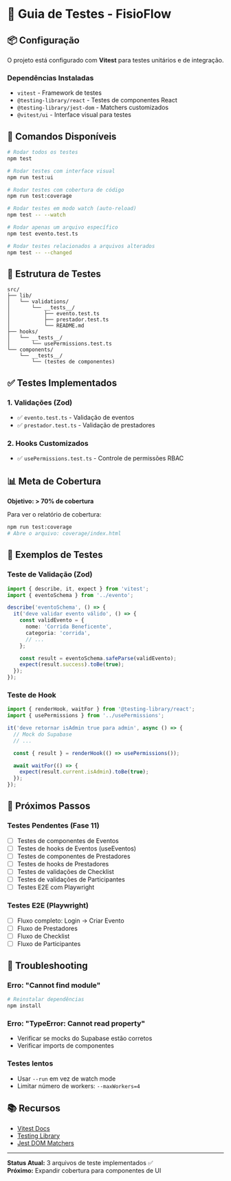# 🧪 Guia de Testes - FisioFlow

## 📦 Configuração

O projeto está configurado com **Vitest** para testes unitários e de integração.

### Dependências Instaladas
- `vitest` - Framework de testes
- `@testing-library/react` - Testes de componentes React
- `@testing-library/jest-dom` - Matchers customizados
- `@vitest/ui` - Interface visual para testes

## 🚀 Comandos Disponíveis

```bash
# Rodar todos os testes
npm test

# Rodar testes com interface visual
npm run test:ui

# Rodar testes com cobertura de código
npm run test:coverage

# Rodar testes em modo watch (auto-reload)
npm test -- --watch

# Rodar apenas um arquivo específico
npm test evento.test.ts

# Rodar testes relacionados a arquivos alterados
npm test -- --changed
```

## 📁 Estrutura de Testes

```
src/
├── lib/
│   └── validations/
│       └── __tests__/
│           ├── evento.test.ts
│           ├── prestador.test.ts
│           └── README.md
├── hooks/
│   └── __tests__/
│       └── usePermissions.test.ts
└── components/
    └── __tests__/
        └── (testes de componentes)
```

## ✅ Testes Implementados

### 1. Validações (Zod)
- ✅ `evento.test.ts` - Validação de eventos
- ✅ `prestador.test.ts` - Validação de prestadores

### 2. Hooks Customizados
- ✅ `usePermissions.test.ts` - Controle de permissões RBAC

## 📊 Meta de Cobertura

**Objetivo: > 70% de cobertura**

Para ver o relatório de cobertura:
```bash
npm run test:coverage
# Abre o arquivo: coverage/index.html
```

## 📝 Exemplos de Testes

### Teste de Validação (Zod)
```typescript
import { describe, it, expect } from 'vitest';
import { eventoSchema } from '../evento';

describe('eventoSchema', () => {
  it('deve validar evento válido', () => {
    const validEvento = {
      nome: 'Corrida Beneficente',
      categoria: 'corrida',
      // ...
    };

    const result = eventoSchema.safeParse(validEvento);
    expect(result.success).toBe(true);
  });
});
```

### Teste de Hook
```typescript
import { renderHook, waitFor } from '@testing-library/react';
import { usePermissions } from '../usePermissions';

it('deve retornar isAdmin true para admin', async () => {
  // Mock do Supabase
  // ...

  const { result } = renderHook(() => usePermissions());

  await waitFor(() => {
    expect(result.current.isAdmin).toBe(true);
  });
});
```

## 🎯 Próximos Passos

### Testes Pendentes (Fase 11)
- [ ] Testes de componentes de Eventos
- [ ] Testes de hooks de Eventos (useEventos)
- [ ] Testes de componentes de Prestadores
- [ ] Testes de hooks de Prestadores
- [ ] Testes de validações de Checklist
- [ ] Testes de validações de Participantes
- [ ] Testes E2E com Playwright

### Testes E2E (Playwright)
- [ ] Fluxo completo: Login → Criar Evento
- [ ] Fluxo de Prestadores
- [ ] Fluxo de Checklist
- [ ] Fluxo de Participantes

## 🐛 Troubleshooting

### Erro: "Cannot find module"
```bash
# Reinstalar dependências
npm install
```

### Erro: "TypeError: Cannot read property"
- Verificar se mocks do Supabase estão corretos
- Verificar imports de componentes

### Testes lentos
- Usar `--run` em vez de watch mode
- Limitar número de workers: `--maxWorkers=4`

## 📚 Recursos

- [Vitest Docs](https://vitest.dev/)
- [Testing Library](https://testing-library.com/docs/react-testing-library/intro/)
- [Jest DOM Matchers](https://github.com/testing-library/jest-dom)

---

**Status Atual:** 3 arquivos de teste implementados ✅  
**Próximo:** Expandir cobertura para componentes de UI
